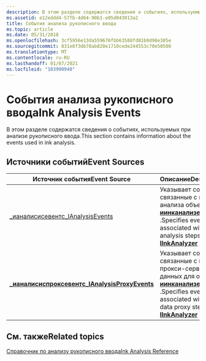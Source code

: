 ```yaml
---
description: В этом разделе содержатся сведения о событиях, используемых при анализе рукописного ввода.
ms.assetid: e12eddd4-57fb-4d64-90b1-e05d043013a2
title: События анализа рукописного ввода
ms.topic: article
ms.date: 05/31/2018
ms.openlocfilehash: 3cf5956e13da559676fbb63588fd81b9d98e385e
ms.sourcegitcommit: 831e8f3db78ab820e1710cede244553c70e50500
ms.translationtype: MT
ms.contentlocale: ru-RU
ms.lasthandoff: 01/07/2021
ms.locfileid: "103990948"
---
```

# <a name="ink-analysis-events"></a><span data-ttu-id="09eac-103">События анализа рукописного ввода</span><span class="sxs-lookup"><span data-stu-id="09eac-103">Ink Analysis Events</span></span>

<span data-ttu-id="09eac-104">В этом разделе содержатся сведения о событиях, используемых при анализе рукописного ввода.</span><span class="sxs-lookup"><span data-stu-id="09eac-104">This section contains information about the events used in ink analysis.</span></span>

## <a name="event-sources"></a><span data-ttu-id="09eac-105">Источники событий</span><span class="sxs-lookup"><span data-stu-id="09eac-105">Event Sources</span></span>



| <span data-ttu-id="09eac-106">Источник события</span><span class="sxs-lookup"><span data-stu-id="09eac-106">Event Source</span></span>                                            | <span data-ttu-id="09eac-107">Описание</span><span class="sxs-lookup"><span data-stu-id="09eac-107">Description</span></span>                                                                                                         |
|---------------------------------------------------------|---------------------------------------------------------------------------------------------------------------------|
| [<span data-ttu-id="09eac-108">\_ианалисисевентс</span><span class="sxs-lookup"><span data-stu-id="09eac-108">\_IAnalysisEvents</span></span>](-ianalysisevents.md)               | <span data-ttu-id="09eac-109">Указывает события, связанные с шагами анализа объекта [**иинканализер**](iinkanalyzer.md) .</span><span class="sxs-lookup"><span data-stu-id="09eac-109">Specifies events associated with the analysis steps of an [**IInkAnalyzer**](iinkanalyzer.md) object.</span></span><br/>   |
| [<span data-ttu-id="09eac-110">**\_ианалисиспроксевентс**</span><span class="sxs-lookup"><span data-stu-id="09eac-110">**\_IAnalysisProxyEvents**</span></span>](-ianalysisproxyevents.md) | <span data-ttu-id="09eac-111">Указывает события, связанные с шагами прокси-сервера данных для объекта [**иинканализер**](iinkanalyzer.md) .</span><span class="sxs-lookup"><span data-stu-id="09eac-111">Specifies events associated with the data proxy steps of an [**IInkAnalyzer**](iinkanalyzer.md) object.</span></span><br/> |



 

## <a name="related-topics"></a><span data-ttu-id="09eac-112">См. также</span><span class="sxs-lookup"><span data-stu-id="09eac-112">Related topics</span></span>

<dl> <dt>

[<span data-ttu-id="09eac-113">Справочник по анализу рукописного ввода</span><span class="sxs-lookup"><span data-stu-id="09eac-113">Ink Analysis Reference</span></span>](ink-analysis-reference.md)
</dt> </dl>

 

 




